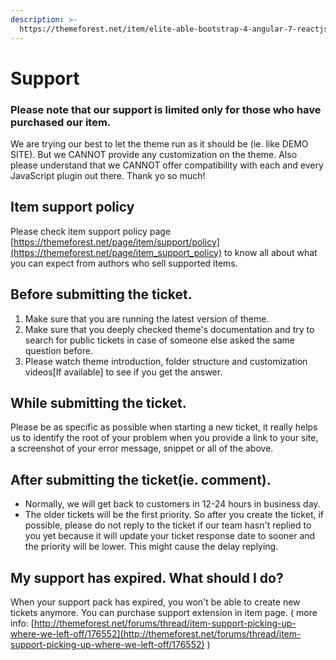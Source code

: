 ```yaml
---
description: >-
  https://themeforest.net/item/elite-able-bootstrap-4-angular-7-reactjs-admin-template/23951010/support
---
```


# Support

### Please note that our support is limited only for those who have purchased our item.

We are trying our best to let the theme run as it should be \(ie. like DEMO SITE\). But we CANNOT provide any customization on the theme. Also please understand that we CANNOT offer compatibility with each and every JavaScript plugin out there. Thank yo so much!

## Item support policy

Please check item support policy page [https://themeforest.net/page/item/support/policy](https://themeforest.net/page/item_support_policy) to know all about what you can expect from authors who sell supported items.

## Before submitting the ticket.

1. Make sure that you are running the latest version of theme. 
2. Make sure that you deeply checked theme's documentation and try to search for public tickets in case of someone else asked the same question before. 
3. Please watch theme introduction, folder structure and customization videos\[If available\] to see if you get the answer.

## While submitting the ticket.

Please be as specific as possible when starting a new ticket, it really helps us to identify the root of your problem when you provide a link to your site, a screenshot of your error message, snippet or all of the above.

## After submitting the ticket\(ie. comment\).

* Normally, we will get back to customers in 12-24 hours in business day.
* The older tickets will be the first priority. So after you create the ticket, if possible, please do not reply to the ticket if our team hasn't replied to you yet because it will update your ticket response date to sooner and the priority will be lower. This might cause the delay replying.

## My support has expired. What should I do?

When your support pack has expired, you won't be able to create new tickets anymore. You can purchase support extension in item page. \( more info: [http://themeforest.net/forums/thread/item-support-picking-up-where-we-left-off/176552](http://themeforest.net/forums/thread/item-support-picking-up-where-we-left-off/176552) \)


